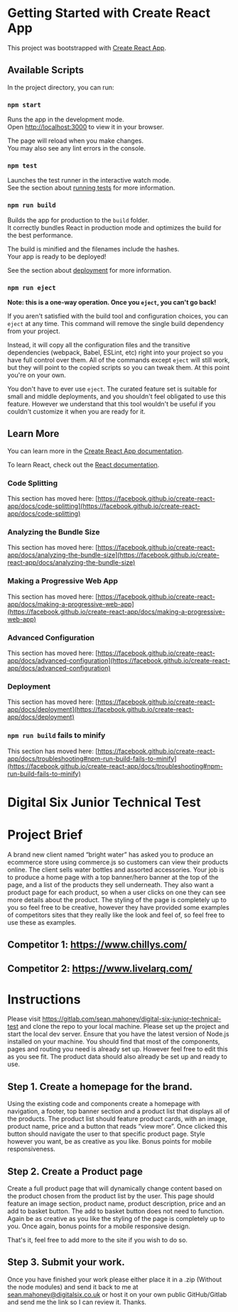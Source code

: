 # Getting Started with Create React App

This project was bootstrapped with [Create React App](https://github.com/facebook/create-react-app).

## Available Scripts

In the project directory, you can run:

### `npm start`

Runs the app in the development mode.\
Open [http://localhost:3000](http://localhost:3000) to view it in your browser.

The page will reload when you make changes.\
You may also see any lint errors in the console.

### `npm test`

Launches the test runner in the interactive watch mode.\
See the section about [running tests](https://facebook.github.io/create-react-app/docs/running-tests) for more information.

### `npm run build`

Builds the app for production to the `build` folder.\
It correctly bundles React in production mode and optimizes the build for the best performance.

The build is minified and the filenames include the hashes.\
Your app is ready to be deployed!

See the section about [deployment](https://facebook.github.io/create-react-app/docs/deployment) for more information.

### `npm run eject`

**Note: this is a one-way operation. Once you `eject`, you can't go back!**

If you aren't satisfied with the build tool and configuration choices, you can `eject` at any time. This command will remove the single build dependency from your project.

Instead, it will copy all the configuration files and the transitive dependencies (webpack, Babel, ESLint, etc) right into your project so you have full control over them. All of the commands except `eject` will still work, but they will point to the copied scripts so you can tweak them. At this point you're on your own.

You don't have to ever use `eject`. The curated feature set is suitable for small and middle deployments, and you shouldn't feel obligated to use this feature. However we understand that this tool wouldn't be useful if you couldn't customize it when you are ready for it.

## Learn More

You can learn more in the [Create React App documentation](https://facebook.github.io/create-react-app/docs/getting-started).

To learn React, check out the [React documentation](https://reactjs.org/).

### Code Splitting

This section has moved here: [https://facebook.github.io/create-react-app/docs/code-splitting](https://facebook.github.io/create-react-app/docs/code-splitting)

### Analyzing the Bundle Size

This section has moved here: [https://facebook.github.io/create-react-app/docs/analyzing-the-bundle-size](https://facebook.github.io/create-react-app/docs/analyzing-the-bundle-size)

### Making a Progressive Web App

This section has moved here: [https://facebook.github.io/create-react-app/docs/making-a-progressive-web-app](https://facebook.github.io/create-react-app/docs/making-a-progressive-web-app)

### Advanced Configuration

This section has moved here: [https://facebook.github.io/create-react-app/docs/advanced-configuration](https://facebook.github.io/create-react-app/docs/advanced-configuration)

### Deployment

This section has moved here: [https://facebook.github.io/create-react-app/docs/deployment](https://facebook.github.io/create-react-app/docs/deployment)

### `npm run build` fails to minify

This section has moved here: [https://facebook.github.io/create-react-app/docs/troubleshooting#npm-run-build-fails-to-minify](https://facebook.github.io/create-react-app/docs/troubleshooting#npm-run-build-fails-to-minify)

# Digital Six Junior Technical Test

# Project Brief

A brand new client named “bright water” has asked you to produce an ecommerce store using commerce.js so customers can view their products online. The client sells water bottles and assorted accessories. Your job is to produce a home page with a top banner/hero banner at the top of the page, and a list of the products they sell underneath. They also want a product page for each product, so when a user clicks on one they can see more details about the product. The styling of the page is completely up to you so feel free to be creative, however they have provided some examples of competitors sites that they really like the look and feel of, so feel free to use these as examples.

## Competitor 1: https://www.chillys.com/
## Competitor 2: https://www.livelarq.com/ 

# Instructions
Please visit https://gitlab.com/sean.mahoney/digital-six-junior-technical-test and clone the repo to your local machine.
Please set up the project and start the local dev server. Ensure that you have the latest version of Node.js installed on your machine. You should find that most of the components, pages and routing you need is already set up. However feel free to edit this as you see fit. The product data should also already be set up and ready to use. 

## Step 1. Create a homepage for the brand.
Using the existing code and components create a homepage with navigation, a footer, top banner section and a product list that displays all of the products. The product list should feature product cards, with an image, product name, price and a button that reads “view more”. Once clicked this button should navigate the user to that specific product page. Style however you want, be as creative as you like. Bonus points for mobile responsiveness.

## Step 2. Create a Product page
Create a full product page that will dynamically change content based on the product chosen from the product list by the user. This page should feature an image section, product name, product description, price and an add to basket button. The add to basket button does not need to function. Again be as creative as you like the styling of the page is completely up to you. Once again, bonus points for a mobile responsive design.

That's it, feel free to add more to the site if you wish to do so.

## Step 3. Submit your work.
Once you have finished your work please either place it in a .zip (Without the node modules) and send it back to me at sean.mahoney@digitalsix.co.uk or host it on your own public GitHub/Gitlab and send me the link so I can review it. Thanks.

